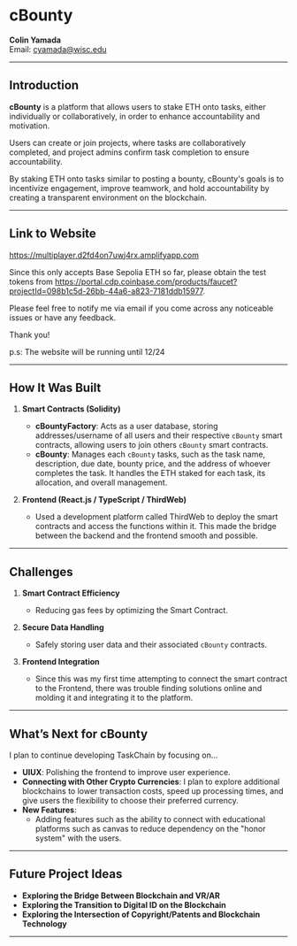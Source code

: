 # cBounty
**Colin Yamada**  
Email: [cyamada@wisc.edu](mailto:cyamada@wisc.edu)

---
## Introduction

**cBounty** is a platform that allows users to stake ETH onto tasks, either individually or collaboratively, in order to enhance accountability and motivation.

Users can create or join projects, where tasks are collaboratively completed, and project admins confirm task completion to ensure accountability.

By staking ETH onto tasks similar to posting a bounty, cBounty's goals is to incentivize engagement, improve teamwork, and hold accountability by creating a transparent environment on the blockchain.

---

## Link to Website

https://multiplayer.d2fd4on7uwj4rx.amplifyapp.com

Since this only accepts Base Sepolia ETH so far, please obtain the test tokens from 
https://portal.cdp.coinbase.com/products/faucet?projectId=098b1c5d-26bb-44a6-a823-7181ddb15977.

Please feel free to notify me via email if you come across any noticeable issues or have any feedback.

Thank you!

p.s: The website will be running until 12/24

---

## How It Was Built 

1. **Smart Contracts (Solidity)**  
   - **cBountyFactory**: Acts as a user database, storing addresses/username of all users and their respective `cBounty` smart contracts, allowing users to join others `cBounty` smart contracts.
   - **cBounty**: Manages each `cBounty` tasks, such as the task name, description, due date, bounty price, and the address of whoever completes the task. It handles the ETH staked for each task, its allocation, and overall management.

2. **Frontend (React.js / TypeScript / ThirdWeb)**  
   - Used a development platform called ThirdWeb to deploy the smart contracts and access the functions within it. This made the bridge between the backend and the frontend smooth and possible. 
---

## Challenges

1. **Smart Contract Efficiency**  
   - Reducing gas fees by optimizing the Smart Contract.

2. **Secure Data Handling** 
   - Safely storing user data and their associated `cBounty` contracts.

3. **Frontend Integration**  
   - Since this was my first time attempting to connect the smart contract to the Frontend, there was trouble finding solutions online and molding it and integrating it to the platform.

---

## What’s Next for cBounty

I plan to continue developing TaskChain by focusing on...
- **UIUX**: Polishing the frontend to improve user experience.
- **Connecting with Other Crypto Currencies**: I plan to explore additional blockchains to lower transaction costs, speed up processing times, and give users the flexibility to choose their preferred currency.
- **New Features**: 
  - Adding features such as the ability to connect with educational platforms such as canvas to reduce dependency on the "honor system" with the users.

---

## Future Project Ideas

- **Exploring the Bridge Between Blockchain and VR/AR**
- **Exploring the Transition to Digital ID on the Blockchain**
- **Exploring the Intersection of Copyright/Patents and Blockchain Technology**

---
